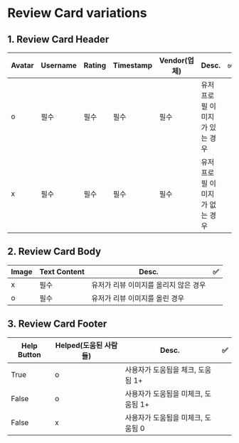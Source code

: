 # Review Card variations

## 1. Review Card Header

| Avatar | Username | Rating | Timestamp | Vendor(업체) | Desc.                          | ✅  |
| ------ | -------- | ------ | --------- | ------------ | ------------------------------ | --- |
| o      | 필수     | 필수   | 필수      | 필수         | 유저 프로필 이미지가 있는 경우 |
| x      | 필수     | 필수   | 필수      | 필수         | 유저 프로필 이미지가 없는 경우 |

## 2. Review Card Body

| Image | Text Content | Desc.                                 | ✅  |
| ----- | ------------ | ------------------------------------- | --- |
| x     | 필수         | 유저가 리뷰 이미지를 올리지 않은 경우 |
| o     | 필수         | 유저가 리뷰 이미지를 올린 경우        |

## 3. Review Card Footer

| Help Button | Helped(도움된 사람들) | Desc.                               | ✅  |
| ----------- | --------------------- | ----------------------------------- | --- |
| True        | o                     | 사용자가 도움됨을 체크, 도움됨 1+   |
| False       | o                     | 사용자가 도움됨을 미체크, 도움됨 1+ |
| False       | x                     | 사용자가 도움됨을 미체크, 도움됨 0  |
